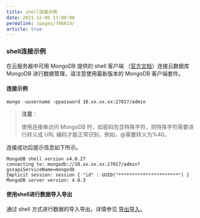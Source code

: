 ```yaml
---
title: shell连接示例
date: 2021-12-06 17:00:00
permalink: /pages/746014/
article: true
---
```


### shell连接示例

在云服务器中可用 MongoDB 提供的 shell 客户端 （[官方文档](https://docs.mongodb.com/manual/tutorial/install-mongodb-on-linux/)）连接云数据库 MongoDB 进行数据管理，请注意使用最新版本的 MongoDB 客户端套件。

#### 连接示例

```
mongo -uusername -ppassword 10.xx.xx.xx:27017/admin
```

> **注意**：
>
> 使用连接串访问 MongoDB 时，如密码包含特殊字符，则特殊字符需要进行转义成 URL 编码才能正常识别，例如，@需要转义为%40。

连接成功后提示信息如下所示。

```
MongoDB shell version v4.0.27
connecting to: mongodb://10.xx.xx.xx:27017/admin?gssapiServiceName=mongodb
Implicit session: session { "id" : UUID("**********************") }
MongoDB server version: 4.0.3
```

#### 使用shell进行数据导入导出

通过 shell 方式进行数据的导入导出，详情参见 [导出导入](https://cloud.tencent.com/doc/product/240/5321)。


